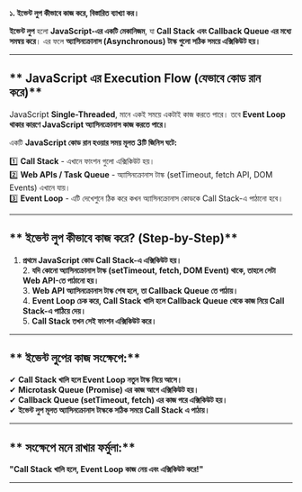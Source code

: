 **১. ইভেন্ট লুপ কীভাবে কাজ করে, বিস্তারিত ব্যাখ্যা কর।**


**ইভেন্ট লুপ** হলো **JavaScript-এর একটি মেকানিজম**, যা **Call Stack এবং Callback Queue এর মধ্যে সমন্বয় করে**। এর ফলে **অ্যাসিনক্রোনাস (Asynchronous) টাস্ক গুলো সঠিক সময়ে এক্সিকিউট হয়।**  

---

## ** JavaScript এর Execution Flow (যেভাবে কোড রান করে)**
JavaScript **Single-Threaded**, মানে একই সময়ে একটাই কাজ করতে পারে। তবে **Event Loop থাকার কারণে JavaScript অ্যাসিনক্রোনাস কাজ করতে পারে।**  

একটি **JavaScript কোড রান হওয়ার সময় মূলত 3টি জিনিস ঘটে:**  

1️⃣ **Call Stack** - এখানে ফাংশন গুলো এক্সিকিউট হয়।  
2️⃣ **Web APIs / Task Queue** - অ্যাসিনক্রোনাস টাস্ক (setTimeout, fetch API, DOM Events) এখানে যায়।  
3️⃣ **Event Loop** - এটি দেখেশুনে ঠিক করে কখন অ্যাসিনক্রোনাস কোডকে Call Stack-এ পাঠানো হবে।  

---

## ** ইভেন্ট লুপ কীভাবে কাজ করে? (Step-by-Step)**
1. **প্রথমে JavaScript কোড Call Stack-এ এক্সিকিউট হয়।**  
2️. **যদি কোনো অ্যাসিনক্রোনাস টাস্ক (setTimeout, fetch, DOM Event) থাকে, তাহলে সেটা Web API-তে পাঠানো হয়।**  
3️. **Web API অ্যাসিনক্রোনাস টাস্ক শেষ হলে, তা Callback Queue তে পাঠায়।**  
4️. **Event Loop চেক করে, Call Stack খালি হলে Callback Queue থেকে কাজ নিয়ে Call Stack-এ পাঠিয়ে দেয়।**  
5️. **Call Stack তখন সেই ফাংশন এক্সিকিউট করে।**  

---

## ** ইভেন্ট লুপের কাজ সংক্ষেপে:**  
✔ **Call Stack খালি হলে Event Loop নতুন টাস্ক নিয়ে আসে।**  
✔ **Microtask Queue (Promise) এর কাজ আগে এক্সিকিউট হয়।**  
✔ **Callback Queue (setTimeout, fetch) এর কাজ পরে এক্সিকিউট হয়।**  
✔ **ইভেন্ট লুপ মূলত অ্যাসিনক্রোনাস টাস্ককে সঠিক সময়ে Call Stack এ পাঠায়।**  

---

## ** সংক্ষেপে মনে রাখার ফর্মুলা:**
**"Call Stack খালি হলে, Event Loop কাজ নেয় এবং এক্সিকিউট করে!"** 

---
